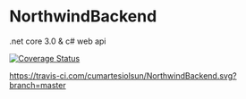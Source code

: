 # NorthwindBackend
 .net core 3.0 & c# web api

<a href='https://coveralls.io/github/cumartesiolsun/NorthwindBackend?branch=master'><img src='https://coveralls.io/repos/github/cumartesiolsun/NorthwindBackend/badge.svg?branch=master' alt='Coverage Status' /></a>

https://travis-ci.com/cumartesiolsun/NorthwindBackend.svg?branch=master
